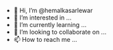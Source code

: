 - 👋 Hi, I’m @hemalkasarlewar
- 👀 I’m interested in ...
- 🌱 I’m currently learning ...
- 💞️ I’m looking to collaborate on ...
- 📫 How to reach me ...

<!---
hemalkasarlewar/hemalkasarlewar is a ✨ special ✨ repository because its `README.md` (this file) appears on your GitHub profile.
You can click the Preview link to take a look at your changes.
--->
